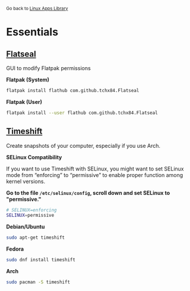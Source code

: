 <sub>Go back to [Linux Apps Library](README.md)</sub>

# Essentials

## [Flatseal](https://flathub.org/apps/com.github.tchx84.Flatseal)

GUI to modify Flatpak permissions

**Flatpak (System)**

```bash
flatpak install flathub com.github.tchx84.Flatseal
```

**Flatpak (User)**

```bash
flatpak install --user flathub com.github.tchx84.Flatseal
```

## [Timeshift](https://github.com/linuxmint/timeshift)

Create snapshots of your computer, especially if you use Arch.

**SELinux Compatibility**

If you want to use Timeshift with SELinux, you might want to set SELinux mode from “enforcing” to “permissive” to enable proper function among kernel versions.

**Go to the file `/etc/selinux/config`, scroll down and set SELinux to "permissive."**

```bash
# SELINUX=enforcing
SELINUX=permissive
```

**Debian/Ubuntu**

```bash
sudo apt-get timeshift
```

**Fedora**

```bash
sudo dnf install timeshift
```

**Arch**

```bash
sudo pacman -S timeshift
```
